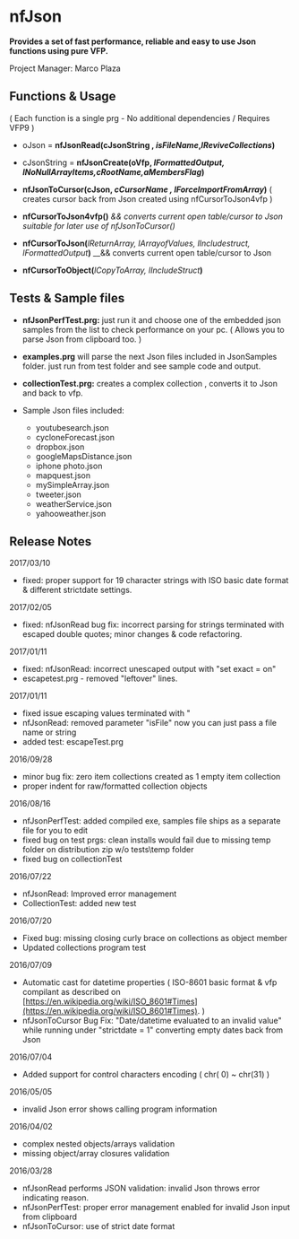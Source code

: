 # nfJson 

**Provides a set of fast performance, reliable and easy to use Json functions using pure VFP.**

Project Manager: Marco Plaza

## Functions & Usage

( Each function is a single prg -  No additional dependencies / Requires VFP9 )

* oJson = **nfJsonRead(**cJsonString , _isFileName_,_lReviveCollections_**)**

* cJsonString = **nfJsonCreate(**oVfp, _lFormattedOutput, lNoNullArrayItems,cRootName,aMembersFlag_**)**

* **nfJsonToCursor(**cJson, _cCursorName ,  lForceImportFromArray_**)** ( creates cursor back from Json created using nfCursorToJson4vfp )

* **nfCursorToJson4vfp()**  _&& converts current open table/cursor to Json suitable for later use of nfJsonToCursor()_

* **nfCursorToJson(**_lReturnArray, lArrayofValues, lIncludestruct, lFormattedOutput_**)** __&&  converts current open table/cursor to Json 

* **nfCursorToObject(**_lCopyToArray, lIncludeStruct_**)**

## Tests & Sample files

*  **nfJsonPerfTest.prg:** just run it and choose one of the embedded json samples from the list to check performance on your pc. ( Allows you to parse Json from clipboard too. )

* **examples.prg**  will parse the next Json files included in  JsonSamples folder. just run from test folder and see sample code and output.

* **collectionTest.prg:** creates a complex collection , converts it to Json and back to vfp.

* Sample Json files included:
	* youtubesearch.json
	* cycloneForecast.json
	* dropbox.json
	* googleMapsDistance.json
	* iphone photo.json
	* mapquest.json
	* mySimpleArray.json
	* tweeter.json
	* weatherService.json
	* yahooweather.json

## Release Notes

2017/03/10  
* fixed: proper support for 19 character strings with ISO basic date format & different strictdate settings.

2017/02/05  
* fixed: nfJsonRead bug fix: incorrect parsing for strings terminated with escaped double quotes; minor changes & code refactoring.

2017/01/11  
* fixed: nfJsonRead: incorrect unescaped output with "set exact = on"
* escapetest.prg - removed "leftover" lines.

2017/01/11  
* fixed issue escaping values terminated with "
* nfJsonRead: removed parameter "isFile" now you can just pass a file name or string
* added test: escapeTest.prg

2016/09/28  
* minor bug fix: zero item collections created as 1 empty item collection 
* proper indent for raw/formatted collection objects

2016/08/16  
* nfJsonPerfTest: added compiled exe, samples file ships as a separate file for you to edit 
* fixed bug on test prgs: clean installs would fail due to missing temp folder on distribution zip w/o tests\temp folder 
* fixed bug on collectionTest

2016/07/22  
* nfJsonRead: Improved error management
* CollectionTest: added new test

2016/07/20  
* Fixed bug: missing closing curly brace on collections as object member
* Updated collections program test

2016/07/09  
* Automatic cast for datetime properties ( ISO-8601 basic format & vfp compilant as described on [https://en.wikipedia.org/wiki/ISO_8601#Times](https://en.wikipedia.org/wiki/ISO_8601#Times). )
* nfJsonToCursor Bug Fix: "Date/datetime evaluated to an invalid value" while running under "strictdate = 1" converting empty dates back from Json

2016/07/04  
* Added support for control characters encoding ( chr( 0) ~ chr(31) )

2016/05/05  
* invalid Json error shows calling program information

2016/04/02  
* complex nested objects/arrays validation
* missing object/array closures validation

2016/03/28  
* nfJsonRead performs JSON validation: invalid Json throws error indicating reason.
* nfJsonPerfTest: proper error management enabled for invalid Json input from clipboard
* nfJsonToCursor: use of strict date format